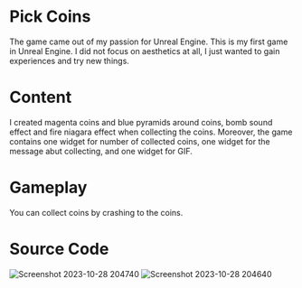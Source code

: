 # Pick Coins
The game came out of my passion for Unreal Engine. This is my first game in Unreal Engine. I did not focus on aesthetics at all, I just wanted to gain experiences and try new things.

# Content
I created magenta coins and blue pyramids around coins, bomb sound effect and fire niagara effect when collecting the coins. Moreover, the game contains one widget for number of collected coins, one widget for the message abut collecting, and one widget for GIF.

# Gameplay
You can collect coins by crashing to the coins.

# Source Code
![Screenshot 2023-10-28 204740](https://github.com/AghazadaTofiq/Unreal-Engine-Project/assets/106061520/caea9fab-b598-4ce2-bec4-b2be0b515d0d)
![Screenshot 2023-10-28 204640](https://github.com/AghazadaTofiq/Unreal-Engine-Project/assets/106061520/9c80a8e1-3c95-4194-b0d6-24eab199a67a)
